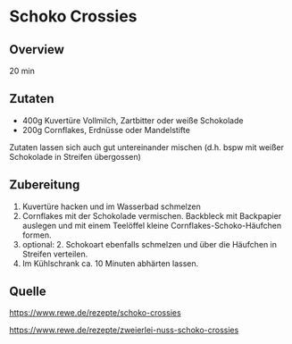 # Schoko Crossies

## Overview
20 min

## Zutaten

- 400g Kuvertüre Vollmilch, Zartbitter oder weiße Schokolade
- 200g Cornflakes, Erdnüsse oder Mandelstifte

Zutaten lassen sich auch gut untereinander mischen (d.h. bspw mit weißer Schokolade in Streifen übergossen)

## Zubereitung

1. Kuvertüre hacken und im Wasserbad schmelzen
2. Cornflakes mit der Schokolade vermischen. Backbleck mit Backpapier auslegen und mit einem Teelöffel kleine Cornflakes-Schoko-Häufchen formen.
3. optional: 2. Schokoart ebenfalls schmelzen und über die Häufchen in Streifen verteilen.
4. Im Kühlschrank ca. 10 Minuten abhärten lassen.

## Quelle
https://www.rewe.de/rezepte/schoko-crossies

https://www.rewe.de/rezepte/zweierlei-nuss-schoko-crossies
